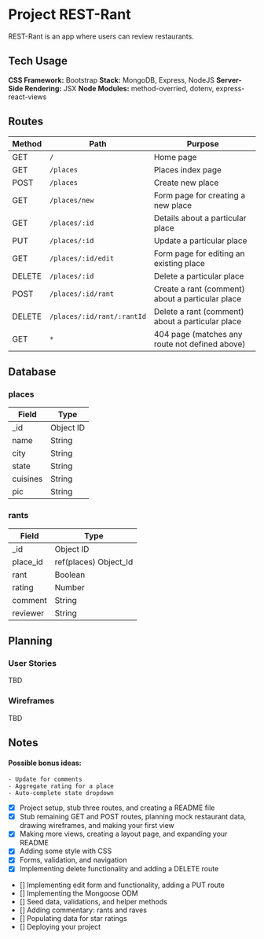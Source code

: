 # Project REST-Rant

REST-Rant is an app where users can review restaurants.

## Tech Usage
**CSS Framework:**  Bootstrap
**Stack:**  MongoDB, Express, NodeJS
**Server-Side Rendering:**  JSX
**Node Modules:**  method-overried, dotenv, express-react-views

## Routes

| Method | Path | Purpose |
| --- | --- | --- |
| GET | `/` | Home page |
| GET | `/places` | Places index page |
| POST | `/places` | Create new place |
| GET | `/places/new` | Form page for creating a new place |
| GET | `/places/:id` | Details about a particular place |
| PUT | `/places/:id` | Update a particular place |
| GET | `/places/:id/edit` | Form page for editing an existing place |
| DELETE | `/places/:id` | Delete a particular place |
| POST | `/places/:id/rant` | Create a rant (comment) about a particular place |
| DELETE | `/places/:id/rant/:rantId` | Delete a rant (comment) about a particular place |
| GET | `*` | 404 page (matches any route not defined above) |

## Database

### places
| Field | Type |
| --- | --- |
| _id | Object ID |
| name | String |
| city | String |
| state | String |
| cuisines | String |
| pic | String |

### rants
| Field | Type |
| --- | --- |
| _id | Object ID |
| place_id | ref(places) Object_Id |
| rant | Boolean |
| rating | Number |
| comment | String |
| reviewer | String |

## Planning
### User Stories
TBD
### Wireframes
TBD

## Notes
#### Possible bonus ideas:
    - Update for comments
    - Aggregate rating for a place
    - Auto-complete state dropdown

- [x] Project setup, stub three routes, and creating a README file
- [x] Stub remaining GET and POST routes, planning mock restaurant data, drawing wireframes, and making your first view
- [x] Making more views, creating a layout page, and expanding your README
- [x] Adding some style with CSS
- [x] Forms, validation, and navigation
- [x] Implementing delete functionality and adding a DELETE route
- [] Implementing edit form and functionality, adding a PUT route
- [] Implementing the Mongoose ODM
- [] Seed data, validations, and helper methods
- [] Adding commentary: rants and raves
- [] Populating data for star ratings
- [] Deploying your project